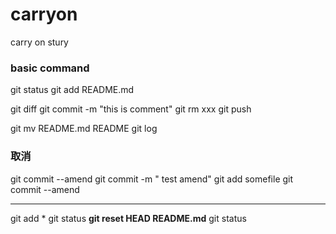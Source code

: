 # carryon

carry on stury

### basic command 

git status
git add README.md

git diff
git commit -m "this is comment"
git rm xxx
git push

git mv README.md README
git log

### 取消

git commit --amend
git commit -m " test amend"
git add somefile
git commit --amend

---

git add *
git status
**git reset HEAD README.md**
git status
